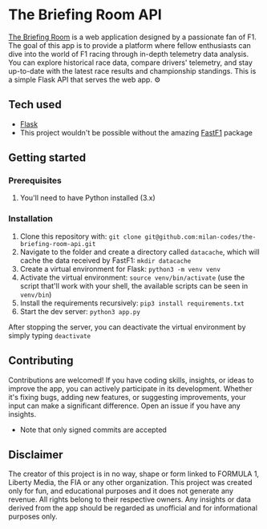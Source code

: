 # The Briefing Room API

[The Briefing Room](https://github.com/milan-codes/the-briefing-room) is a web application designed by a passionate fan of F1. The goal of this app is to provide a platform where fellow enthusiasts can dive into the world of F1 racing through in-depth telemetry data analysis. You can explore historical race data, compare drivers' telemetry, and stay up-to-date with the latest race results and championship standings. This is a simple Flask API that serves the web app. ⚙️

## Tech used

- [Flask](https://flask.palletsprojects.com/en/2.3.x/)
- This project wouldn't be possible without the amazing [FastF1](https://github.com/theOehrly/Fast-F1) package

## Getting started

### Prerequisites

1. You'll need to have Python installed (3.x)

### Installation

1. Clone this repository with: `git clone git@github.com:milan-codes/the-briefing-room-api.git`
2. Navigate to the folder and create a directory called `datacache`, which will cache the data received by FastF1: `mkdir datacache`
3. Create a virtual environment for Flask: `python3 -m venv venv`
4. Activate the virtual environment: `source venv/bin/activate` (use the script that'll work with your shell, the available scripts can be seen in `venv/bin`)
5. Install the requirements recursively: `pip3 install requirements.txt`
6. Start the dev server: `python3 app.py`

After stopping the server, you can deactivate the virtual environment by simply typing `deactivate`

## Contributing

Contributions are welcomed! If you have coding skills, insights, or ideas to improve the app, you can actively participate in its development. Whether it's fixing bugs, adding new features, or suggesting improvements, your input can make a significant difference. Open an issue if you have any insights.

- Note that only signed commits are accepted

## Disclaimer

The creator of this project is in no way, shape or form linked to FORMULA 1, Liberty Media, the FIA or any other organization. This project was created only for fun, and educational purposes and it does not generate any revenue. All rights belong to their respective owners. Any insights or data derived from the app should be regarded as unofficial and for informational purposes only.
